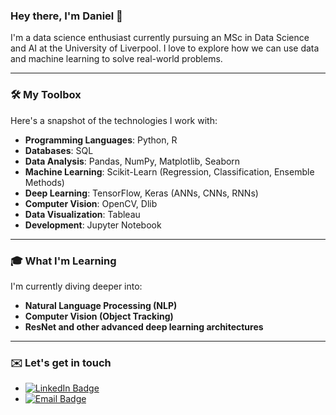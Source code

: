 ### Hey there, I'm Daniel 👋

I'm a data science enthusiast currently pursuing an MSc in Data Science and AI at the University of Liverpool. I love to explore how we can use data and machine learning to solve real-world problems.

---

### 🛠️ My Toolbox

Here's a snapshot of the technologies I work with:

* **Programming Languages**: Python, R
* **Databases**: SQL
* **Data Analysis**: Pandas, NumPy, Matplotlib, Seaborn
* **Machine Learning**: Scikit-Learn (Regression, Classification, Ensemble Methods)
* **Deep Learning**: TensorFlow, Keras (ANNs, CNNs, RNNs)
* **Computer Vision**: OpenCV, Dlib
* **Data Visualization**: Tableau
* **Development**: Jupyter Notebook

---

### 🎓 What I'm Learning

I'm currently diving deeper into:

* **Natural Language Processing (NLP)**
* **Computer Vision (Object Tracking)**
* **ResNet and other advanced deep learning architectures**

---

### ✉️ Let's get in touch

* <a href="https://www.linkedin.com/in/daniel-j-visitmetoknowaboutme/"><img src="https://img.shields.io/badge/LinkedIn-0077B5?style=for-the-badge&logo=linkedin&logoColor=white" alt="LinkedIn Badge"></a>
* <a href="mailto:dannytrd2707@gmail.com"><img src="https://img.shields.io/badge/Email-D14836?style=for-the-badge&logo=gmail&logoColor=white" alt="Email Badge"></a>
